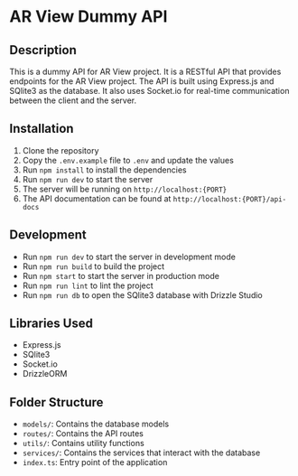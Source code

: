 # AR View Dummy API

## Description

This is a dummy API for AR View project. It is a RESTful API that provides endpoints for the AR View project. The API is built using Express.js and SQlite3 as the database. It also uses Socket.io for real-time communication between the client and the server.

## Installation

1. Clone the repository
2. Copy the `.env.example` file to `.env` and update the values
3. Run `npm install` to install the dependencies
4. Run `npm run dev` to start the server
5. The server will be running on `http://localhost:{PORT}`
6. The API documentation can be found at `http://localhost:{PORT}/api-docs`

## Development

- Run `npm run dev` to start the server in development mode
- Run `npm run build` to build the project
- Run `npm start` to start the server in production mode
- Run `npm run lint` to lint the project
- Run `npm run db` to open the SQlite3 database with Drizzle Studio

## Libraries Used

- Express.js
- SQlite3
- Socket.io
- DrizzleORM

## Folder Structure

- `models/`: Contains the database models
- `routes/`: Contains the API routes
- `utils/`: Contains utility functions
- `services/`: Contains the services that interact with the database
- `index.ts`: Entry point of the application
